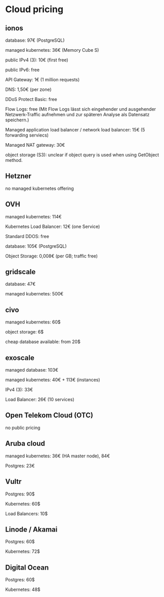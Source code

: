 # Cloud pricing

## ionos

database: 97€ (PostgreSQL)

managed kubernetes: 36€ (Memory Cube S)

public IPv4 (3): 10€ (first free)

public IPv6: free

API Gateway: 1€ (1 million requests)

DNS: 1,50€ (per zone)

DDoS Protect Basic: free

Flow Logs: free (Mit Flow Logs lässt sich eingehender und ausgehender Netzwerk-Traffic aufnehmen und zur späteren Analyse als Datensatz speichern.)

Managed application load balancer / network load balancer: 15€ (5 forwarding serviecs)

Managed NAT gateway: 30€

object storage (S3): unclear if object query is used when using GetObject method.

## Hetzner

no managed kubernetes offering

## OVH

managed kubernetes: 114€

Kubernetes Load Balancer: 12€ (one Service)

Standard DDOS: free

database: 105€ (PostgreSQL)

Object Storage: 0,008€ (per GB; traffic free)

## gridscale

database: 47€

managed kubernetes: 500€

## civo

managed kubernetes: 60$

object storage: 6$

cheap database available: from 20$

## exoscale

managed database: 103€

managed kubernetes: 40€ + 113€ (instances)

IPv4 (3): 33€

Load Balancer: 26€ (10 services)

## Open Telekom Cloud (OTC)

no public pricing

## Aruba cloud

managed kubernetes: 36€ (HA master node), 84€

Postgres: 23€

## Vultr

Postgres: 90$

Kubernetes: 60$

Load Balancers: 10$

## Linode / Akamai

Postgres: 60$

Kubernetes: 72$

## Digital Ocean

Postgres: 60$

Kubernetes: 48$
